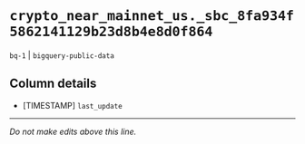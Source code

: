 # `crypto_near_mainnet_us._sbc_8fa934f5862141129b23d8b4e8d0f864`
`bq-1` | `bigquery-public-data`

## Column details
* [TIMESTAMP] `last_update`

-------------------------------------------------------------------------------
*Do not make edits above this line.*
